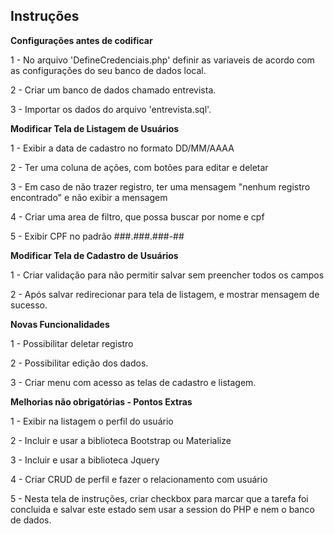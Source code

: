 ## Instruções

**Configurações antes de codificar**

1 - No arquivo 'DefineCredenciais.php' definir as variaveis de acordo com as configurações do seu banco de dados local.

2 - Criar um banco de dados chamado entrevista.

3 - Importar os dados do arquivo 'entrevista.sql'.

**Modificar Tela de Listagem de Usuários**

1 - Exibir a data de cadastro no formato DD/MM/AAAA

2 - Ter uma coluna de ações, com botões para editar e deletar

3 - Em caso de não trazer registro, ter uma mensagem "nenhum registro encontrado" e não exibir a mensagem

4 - Criar uma area de filtro, que possa buscar por nome e cpf

5 - Exibir CPF no padrão ###.###.###-##

**Modificar Tela de Cadastro de Usuários**

1 - Criar validação para não permitir salvar sem preencher todos os campos

2 - Após salvar redirecionar para tela de listagem, e mostrar mensagem de sucesso.

**Novas Funcionalidades**

1 - Possibilitar deletar registro

2 - Possibilitar edição dos dados.

3 - Criar menu com acesso as telas de cadastro e listagem.

**Melhorias não obrigatórias - Pontos Extras**

1 - Exibir na listagem o perfil do usuário

2 - Incluir e usar a biblioteca Bootstrap ou Materialize

3 - Incluir e usar a biblioteca Jquery

4 - Criar CRUD de perfil e fazer o relacionamento com usuário

5 - Nesta tela de instruções, criar checkbox para marcar que a tarefa foi concluida e salvar este estado sem usar a session do PHP e nem o banco de dados.
